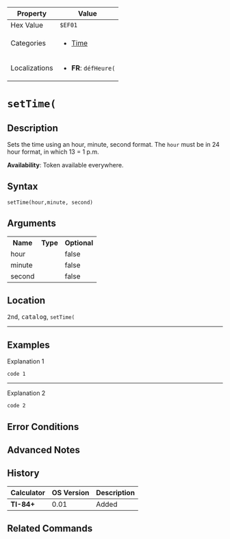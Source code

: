 | Property      | Value |
|---------------|-------|
| Hex Value     | `$EF01`|
| Categories    | <ul><li>[Time](../categories/Time.md)</li></ul> |
| Localizations | <ul><li><b>FR</b>: `défHeure(`</li></ul> |

# `setTime(`

## Description
Sets the time using an hour, minute, second format. The `hour` must be in 24 hour format, in which 13 = 1 p.m.


<b>Availability</b>: Token available everywhere.

## Syntax
`setTime(hour,minute, second)`

## Arguments
<table>
<tr><th>Name</th><th>Type</th><th>Optional</th></tr>

<tr><td>hour</td><td></td><td>false</td></tr>

<tr><td>minute</td><td></td><td>false</td></tr>

<tr><td>second</td><td></td><td>false</td></tr>

</table>

## Location
<kbd>2nd</kbd>, <kbd>catalog</kbd>, `setTime(`
<hr>

## Examples

Explanation 1
```ti-basic
code 1
```
---
Explanation 2
```ti-basic
code 2
```

## Error Conditions


## Advanced Notes


## History
| Calculator | OS Version | Description |
|------------|------------|-------------|
| <b>TI-84+</b> | 0.01 | Added

## Related Commands

    